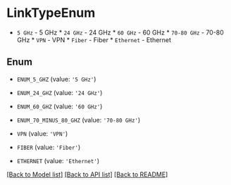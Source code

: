 # LinkTypeEnum

* `5 GHz` - 5 GHz * `24 GHz` - 24 GHz * `60 GHz` - 60 GHz * `70-80 GHz` - 70-80 GHz * `VPN` - VPN * `Fiber` - Fiber * `Ethernet` - Ethernet

## Enum

* `ENUM_5_GHZ` (value: `'5 GHz'`)

* `ENUM_24_GHZ` (value: `'24 GHz'`)

* `ENUM_60_GHZ` (value: `'60 GHz'`)

* `ENUM_70_MINUS_80_GHZ` (value: `'70-80 GHz'`)

* `VPN` (value: `'VPN'`)

* `FIBER` (value: `'Fiber'`)

* `ETHERNET` (value: `'Ethernet'`)

[[Back to Model list]](../README.md#documentation-for-models) [[Back to API list]](../README.md#documentation-for-api-endpoints) [[Back to README]](../README.md)


